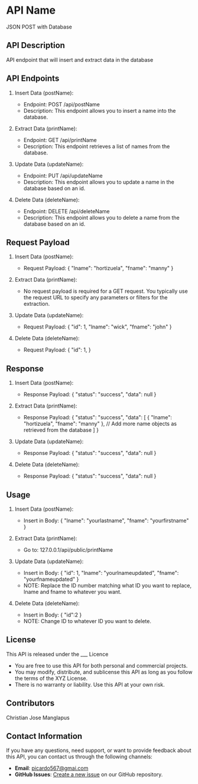 # API Name
JSON POST with Database

## API Description
API endpoint that will insert and extract data in the database

## API Endpoints
1. Insert Data (postName):
    - Endpoint: POST /api/postName
    - Description: This endpoint allows you to insert a name into the database.

2. Extract Data (printName):
    - Endpoint: GET /api/printName
    - Description: This endpoint retrieves a list of names from the database.

3. Update Data (updateName):
    - Endpoint: PUT /api/updateName
    - Description: This endpoint allows you to update a name in the database based on an id.

4. Delete Data (deleteName):
    - Endpoint: DELETE /api/deleteName
    - Description: This endpoint allows you to delete a name from the database based on an id.

## Request Payload
1. Insert Data (postName):
    - Request Payload:
        {
            "lname": "hortizuela",
            "fname": "manny"
        }

2. Extract Data (printName):
    - No request payload is required for a GET request. You typically use the request URL to specify any parameters or filters for the extraction.

3. Update Data (updateName):
    - Request Payload:
        {
            "id": 1,
            "lname": "wick",
            "fname": "john"
        }

4. Delete Data (deleteName):
    - Request Payload:
        {
            "id": 1,
        }

## Response
1. Insert Data (postName):
    - Response Payload:
        {
            "status": "success",
            "data": null
        }

2. Extract Data (printName):
    - Response Payload:
        {
            "status": "success",
            "data": [
                { "lname": "hortizuela", "fname": "manny" },
                // Add more name objects as retrieved from the database
            ]
        }

3. Update Data (updateName):
    - Response Payload:
        {
            "status": "success",
             "data": null
        }

4. Delete Data (deleteName):
    - Response Payload:
        {
            "status": "success",
            "data": null
        }

## Usage
1. Insert Data (postName):
    - Insert in Body:
    {
        "lname": "yourlastname",
        "fname": "yourfirstname"
    }

2. Extract Data (printName):
    - Go to:
        127.0.0.1/api/public/printName

3. Update Data (updateName):
    - Insert in Body:
        {
            "id": 1,
            "lname": "yourlnameupdated",
            "fname": "yourfnameupdated"
        }
    - NOTE: Replace the ID number matching what ID you want to replace, lname and fname to whatever you want.

3. Delete Data (deleteName):
    - Insert in Body:
        {
            "id":2
        }
    - NOTE: Change ID to whatever ID you want to delete.

## License
This API is released under the ___ Licence
- You are free to use this API for both personal and commercial projects.
- You may modify, distribute, and sublicense this API as long as you follow the terms of the XYZ License.
- There is no warranty or liability. Use this API at your own risk.

## Contributors
Christian Jose Manglapus

## Contact Information
If you have any questions, need support, or want to provide feedback about this API, you can contact us through the following channels:
- **Email**: [picardo567@gmai.com](mailto:picardo567@gmail.com)
- **GitHub Issues**: [Create a new issue](https://github.com/PaoloPicardo/github-setup/issues) on our GitHub repository.